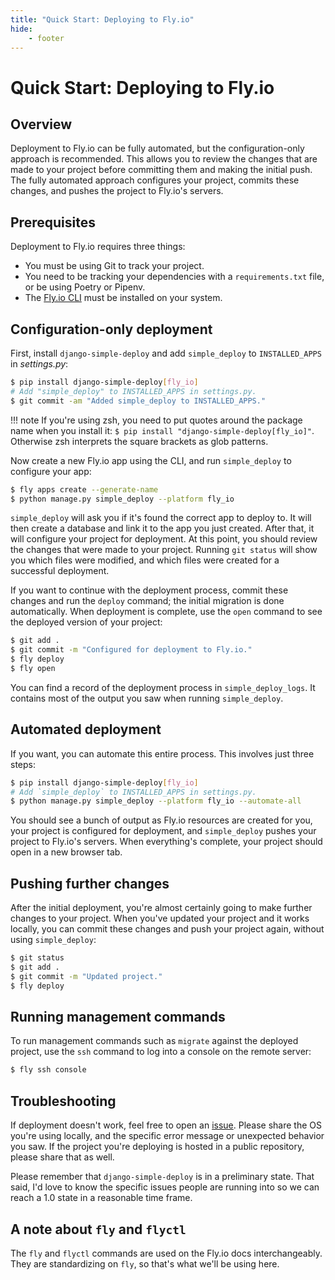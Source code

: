 ```yaml
---
title: "Quick Start: Deploying to Fly.io"
hide:
    - footer
---
```


# Quick Start: Deploying to Fly.io

## Overview

Deployment to Fly.io can be fully automated, but the configuration-only approach is recommended. This allows you to review the changes that are made to your project before committing them and making the initial push. The fully automated approach configures your project, commits these changes, and pushes the project to Fly.io's servers.

## Prerequisites

Deployment to Fly.io requires three things:

- You must be using Git to track your project.
- You need to be tracking your dependencies with a `requirements.txt` file, or be using Poetry or Pipenv.
- The [Fly.io CLI](https://fly.io/docs/hands-on/install-flyctl/) must be installed on your system.

## Configuration-only deployment

First, install `django-simple-deploy` and add `simple_deploy` to `INSTALLED_APPS` in *settings.py*:

```sh
$ pip install django-simple-deploy[fly_io]
# Add "simple_deploy" to INSTALLED_APPS in settings.py.
$ git commit -am "Added simple_deploy to INSTALLED_APPS."
```

!!! note
    If you're using zsh, you need to put quotes around the package name when you install it: `$ pip install "django-simple-deploy[fly_io]"`. Otherwise zsh interprets the square brackets as glob patterns.

Now create a new Fly.io app using the CLI, and run `simple_deploy` to configure your app:

```sh
$ fly apps create --generate-name
$ python manage.py simple_deploy --platform fly_io
```

`simple_deploy` will ask you if it's found the correct app to deploy to. It will then create a database and link it to the app you just created. After that, it will configure your project for deployment. At this point, you should review the changes that were made to your project. Running `git status` will show you which files were modified, and which files were created for a successful deployment.

If you want to continue with the deployment process, commit these changes and run the `deploy` command; the initial migration is done automatically. When deployment is complete, use the `open` command to see the deployed version of your project:

```sh
$ git add .
$ git commit -m "Configured for deployment to Fly.io."
$ fly deploy
$ fly open
```

You can find a record of the deployment process in `simple_deploy_logs`. It contains most of the output you saw when running `simple_deploy`.

## Automated deployment

If you want, you can automate this entire process. This involves just three steps:

```sh
$ pip install django-simple-deploy[fly_io]
# Add `simple_deploy` to INSTALLED_APPS in settings.py.
$ python manage.py simple_deploy --platform fly_io --automate-all
```

You should see a bunch of output as Fly.io resources are created for you, your project is configured for deployment, and `simple_deploy` pushes your project to Fly.io's servers. When everything's complete, your project should open in a new browser tab.

## Pushing further changes

After the initial deployment, you're almost certainly going to make further changes to your project. When you've updated your project and it works locally, you can commit these changes and push your project again, without using `simple_deploy`:

```sh
$ git status
$ git add .
$ git commit -m "Updated project."
$ fly deploy
```

## Running management commands

To run management commands such as `migrate` against the deployed project, use the `ssh` command to log into a console on the remote server:

```sh
$ fly ssh console
```

## Troubleshooting

If deployment doesn't work, feel free to open an [issue](https://github.com/django-simple-deploy/django-simple-deploy/issues). Please share the OS you're  using locally, and the specific error message or unexpected behavior you saw. If the project you're deploying is hosted in a public repository, please share that as well.

Please remember that `django-simple-deploy` is in a preliminary state. That said, I'd love to know the specific issues people are running into so we can reach a 1.0 state in a reasonable time frame.

## A note about `fly` and `flyctl`

The `fly` and `flyctl` commands are used on the Fly.io docs interchangeably. They are standardizing on `fly`, so that's what we'll be using here.